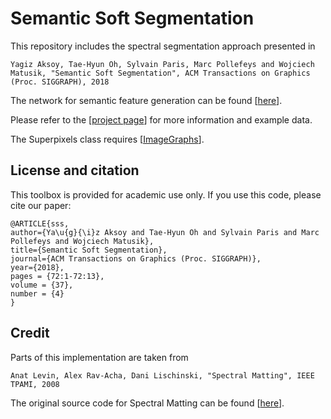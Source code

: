 Semantic Soft Segmentation
=================================================================

This repository includes the spectral segmentation approach presented in

    Yagiz Aksoy, Tae-Hyun Oh, Sylvain Paris, Marc Pollefeys and Wojciech Matusik, "Semantic Soft Segmentation", ACM Transactions on Graphics (Proc. SIGGRAPH), 2018 

The network for semantic feature generation can be found [[here](https://github.com/iyah4888/SIGGRAPH18SSS)].

Please refer to the [[project page](http://people.inf.ethz.ch/aksoyy/sss/)] for more information and example data.

The Superpixels class requires [[ImageGraphs](http://www.mathworks.com/matlabcentral/fileexchange/53614-image-graphs)].

License and citation
------------

This toolbox is provided for academic use only.
If you use this code, please cite our paper:

    @ARTICLE{sss,
    author={Ya\u{g}{\i}z Aksoy and Tae-Hyun Oh and Sylvain Paris and Marc Pollefeys and Wojciech Matusik},
    title={Semantic Soft Segmentation},
    journal={ACM Transactions on Graphics (Proc. SIGGRAPH)},
    year={2018},
    pages = {72:1-72:13},
    volume = {37},
    number = {4}
    }

Credit
------------
Parts of this implementation are taken from

    Anat Levin, Alex Rav-Acha, Dani Lischinski, "Spectral Matting", IEEE TPAMI, 2008

The original source code for Spectral Matting can be found [[here](http://www.vision.huji.ac.il/SpectralMatting/)].